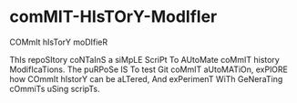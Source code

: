 # comMIT-HIsTOrY-ModIfIer
COMmIt hIsTorY moDIfieR

ThIs repoSItory coNTaInS a siMpLE ScriPt To AUtoMate coMmIT history ModifIcaTions. The puRPoSe IS To test Git coMmIT aUtoMATiOn, exPlORE how COmmIt hIstorY can be aLTered, And exPerimenT WiTh GeNeraTing cOmmiTs uSing scripTs.
